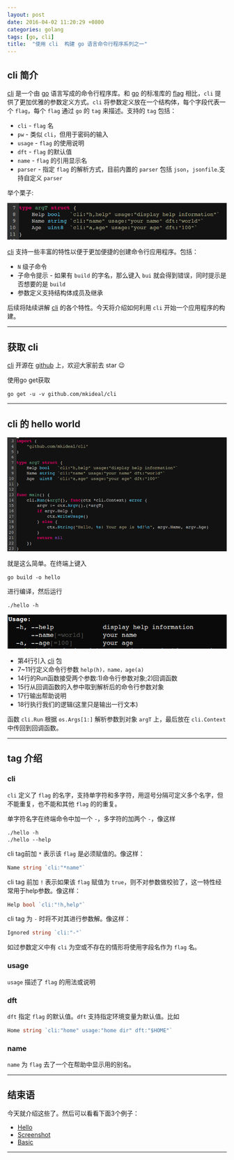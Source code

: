 ```yaml
---
layout: post
date: 2016-04-02 11:20:29 +0800
categories: golang
tags: [go, cli]
title:  "使用 cli  构建 go 语言命令行程序系列之一"
---
```


## cli 简介

[cli][cli-github] 是一个由 [go][go] 语言写成的命令行程序库。和 [go][go] 的标准库的 [flag][go-flag] 相比，`cli` 提供了更加优雅的参数定义方式。`cli` 将参数定义放在一个结构体，每个字段代表一个 `flag`，每个 `flag` 通过 `go` 的 `tag` 来描述。支持的 `tag` 包括：

* `cli` - `flag` 名
* `pw` - 类似 `cli`，但用于密码的输入
* `usage` - `flag` 的使用说明
* `dft` - `flag` 的默认值
* `name` - `flag` 的引用显示名
* `parser` - 指定 `flag` 的解析方式，目前内置的 `parser` 包括 `json`，`jsonfile`.支持自定义 `parser`

举个栗子:

![arg-intro.png](/assets/images/cli/arg-intro.png)

[cli][cli-github] 支持一些丰富的特性以便于更加便捷的创建命令行应用程序。包括：

* `N` 级子命令
* 子命令提示 - 如果有 `build` 的字名，那么键入 `bui` 就会得到错误，同时提示是否想要的是 `build`
* 参数定义支持结构体成员及继承

后续将陆续讲解 [cli][cli-github] 的各个特性。今天将介绍如何利用 `cli` 开始一个应用程序的构建。

---

## 获取 cli

[cli][cli-github] 开源在 [github][cli-github] 上，欢迎大家前去 star :wink:

使用go get获取

```
go get -u -v github.com/mkideal/cli
```

---

## cli 的 hello world


![hello-world.png](/assets/images/cli/hello-world.png)

就是这么简单。在终端上键入

```
go build -o hello
```

进行编译，然后运行


```
./hello -h
```

![show-usage.png](/assets/images/cli/show-usage.png)

* 第4行引入 [cli][cli-github] 包
* 7~11行定义命令行参数 `help(h)，name，age(a)`
* 14行的Run函数接受两个参数:1)命令行参数对象;2)回调函数
* 15行从回调函数的入参中取到解析后的命令行参数对象
* 17行输出帮助说明
* 18行执行我们的逻辑(这里只是输出一行文本)

函数 `cli.Run` 根据 `os.Args[1:]` 解析参数到对象 `argT` 上，最后放在 `cli.Context` 中传回到回调函数。

---

## tag 介绍

### cli

`cli` 定义了 `flag` 的名字，支持单字符和多字符，用逗号分隔可定义多个名字，但不能重复，也不能和其他 `flag` 的的重复。

单字符名字在终端命令中加一个 `-`，多字符的加两个 `-`，像这样

```
./hello -h
./hello --help
```

cli tag前加 `*` 表示该 `flag` 是必须赋值的。像这样：

```go
Name string `cli:"*name"`
```

cli tag 前加 `!` 表示如果该 `flag` 赋值为 `true`，则不对参数做校验了，这一特性经常用于help参数。像这样：

```go
Help bool `cli:"!h,help"`
```

cli tag 为 `-` 时将不对其进行参数解。像这样：

```go
Ignored string `cli:"-"`
```

如过参数定义中有 `cli` 为空或不存在的情形将使用字段名作为 `flag` 名。

### usage

`usage` 描述了 `flag` 的用法或说明

### dft

`dft` 指定 `flag` 的默认值。`dft` 支持指定环境变量为默认值。比如

```go
Home string `cli:"home" usage:"home dir" dft:"$HOME"`
```

### name

`name` 为 `flag` 去了一个在帮助中显示用的别名。

---

## 结束语

今天就介绍这些了。然后可以看看下面3个例子：

* [Hello](https://github.com/mkideal/cli/blob/master/examples/hello/main.go)
* [Screenshot](https://github.com/mkideal/cli/blob/master/examples/screenshot/main.go)
* [Basic](https://github.com/mkideal/cli/blob/master/examples/basic/main.go)

---

[go]: https://golang.org/ "Golang"
[go-flag]: https://golang.org/pkg/flag/ "Golang-flag"

[cli-github]: https://github.com/mkideal/cli "github.com/mkideal/cli"
